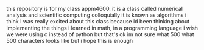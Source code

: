 this repository is for my class appm4600.
it is a class called numerical analysis and scientific computing
colloquially it is known as algorithms
i think
I was really excited about this class because id been thinking about
implementing the things i learned in math, in a programming language
i wish we were using c instead of python but that's ok
im not sure what 500 what 500 characters looks like but i hope this is enough
